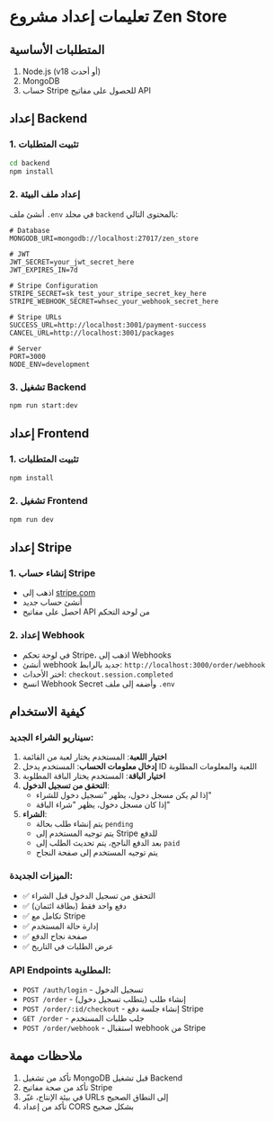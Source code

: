 # تعليمات إعداد مشروع Zen Store

## المتطلبات الأساسية

1. Node.js (v18 أو أحدث)
2. MongoDB
3. حساب Stripe للحصول على مفاتيح API

## إعداد Backend

### 1. تثبيت المتطلبات
```bash
cd backend
npm install
```

### 2. إعداد ملف البيئة
أنشئ ملف `.env` في مجلد `backend` بالمحتوى التالي:

```env
# Database
MONGODB_URI=mongodb://localhost:27017/zen_store

# JWT
JWT_SECRET=your_jwt_secret_here
JWT_EXPIRES_IN=7d

# Stripe Configuration
STRIPE_SECRET=sk_test_your_stripe_secret_key_here
STRIPE_WEBHOOK_SECRET=whsec_your_webhook_secret_here

# Stripe URLs
SUCCESS_URL=http://localhost:3001/payment-success
CANCEL_URL=http://localhost:3001/packages

# Server
PORT=3000
NODE_ENV=development
```

### 3. تشغيل Backend
```bash
npm run start:dev
```

## إعداد Frontend

### 1. تثبيت المتطلبات
```bash
npm install
```

### 2. تشغيل Frontend
```bash
npm run dev
```

## إعداد Stripe

### 1. إنشاء حساب Stripe
- اذهب إلى [stripe.com](https://stripe.com)
- أنشئ حساب جديد
- احصل على مفاتيح API من لوحة التحكم

### 2. إعداد Webhook
- في لوحة تحكم Stripe، اذهب إلى Webhooks
- أنشئ webhook جديد بالرابط: `http://localhost:3000/order/webhook`
- اختر الأحداث: `checkout.session.completed`
- انسخ Webhook Secret وأضفه إلى ملف `.env`

## كيفية الاستخدام

### سيناريو الشراء الجديد:

1. **اختيار اللعبة**: المستخدم يختار لعبة من القائمة
2. **إدخال معلومات الحساب**: المستخدم يدخل ID اللعبة والمعلومات المطلوبة
3. **اختيار الباقة**: المستخدم يختار الباقة المطلوبة
4. **التحقق من تسجيل الدخول**: 
   - إذا لم يكن مسجل دخول، يظهر "تسجيل دخول للشراء"
   - إذا كان مسجل دخول، يظهر "شراء الباقة"
5. **الشراء**: 
   - يتم إنشاء طلب بحالة `pending`
   - يتم توجيه المستخدم إلى Stripe للدفع
   - بعد الدفع الناجح، يتم تحديث الطلب إلى `paid`
   - يتم توجيه المستخدم إلى صفحة النجاح

### الميزات الجديدة:

- ✅ التحقق من تسجيل الدخول قبل الشراء
- ✅ دفع واحد فقط (بطاقة ائتمان)
- ✅ تكامل مع Stripe
- ✅ إدارة حالة المستخدم
- ✅ صفحة نجاح الدفع
- ✅ عرض الطلبات في التاريخ

### API Endpoints المطلوبة:

- `POST /auth/login` - تسجيل الدخول
- `POST /order` - إنشاء طلب (يتطلب تسجيل دخول)
- `POST /order/:id/checkout` - إنشاء جلسة دفع Stripe
- `GET /order` - جلب طلبات المستخدم
- `POST /order/webhook` - استقبال webhook من Stripe

## ملاحظات مهمة

1. تأكد من تشغيل MongoDB قبل تشغيل Backend
2. تأكد من صحة مفاتيح Stripe
3. في بيئة الإنتاج، غيّر URLs إلى النطاق الصحيح
4. تأكد من إعداد CORS بشكل صحيح











